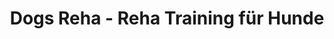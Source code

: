 ---
title: "Dogs Reha - Reha Training für Hunde"
url: /bad-reichenhall/dogs-reha-reha-training-fuer-hunde/
shop: Tiersalon
---